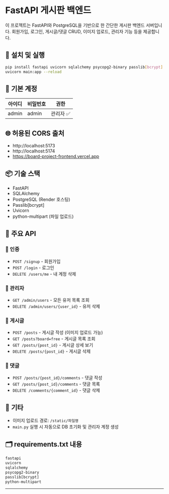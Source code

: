 # FastAPI 게시판 백엔드

이 프로젝트는 FastAPI와 PostgreSQL을 기반으로 한 간단한 게시판 백엔드 서버입니다. 회원가입, 로그인, 게시글/댓글 CRUD, 이미지 업로드, 관리자 기능 등을 제공합니다.

## 🔧 설치 및 실행

```bash
pip install fastapi uvicorn sqlalchemy psycopg2-binary passlib[bcrypt] python-multipart
uvicorn main:app --reload
```

## 📌 기본 계정

| 아이디 | 비밀번호 | 권한    |
|--------|----------|---------|
| admin  | admin    | 관리자 ✅ |

## 🌐 허용된 CORS 출처

- http://localhost:5173
- http://localhost:5174
- https://board-project-frontend.vercel.app

## 📦 기술 스택

- FastAPI
- SQLAlchemy
- PostgreSQL (Render 호스팅)
- Passlib[bcrypt]
- Uvicorn
- python-multipart (파일 업로드)

## 🧪 주요 API

### 🔐 인증

- `POST /signup` - 회원가입
- `POST /login` - 로그인
- `DELETE /users/me` - 내 계정 삭제

### 👤 관리자

- `GET /admin/users` - 모든 유저 목록 조회
- `DELETE /admin/users/{user_id}` - 유저 삭제

### 📝 게시글

- `POST /posts` - 게시글 작성 (이미지 업로드 가능)
- `GET /posts?board=free` - 게시글 목록 조회
- `GET /posts/{post_id}` - 게시글 상세 보기
- `DELETE /posts/{post_id}` - 게시글 삭제

### 💬 댓글

- `POST /posts/{post_id}/comments` - 댓글 작성
- `GET /posts/{post_id}/comments` - 댓글 목록
- `DELETE /comments/{comment_id}` - 댓글 삭제

## 📁 기타

- 이미지 업로드 경로: `/static/파일명`
- `main.py` 실행 시 자동으로 DB 초기화 및 관리자 계정 생성

## 🗂 requirements.txt 내용

```txt
fastapi
uvicorn
sqlalchemy
psycopg2-binary
passlib[bcrypt]
python-multipart
```

---
